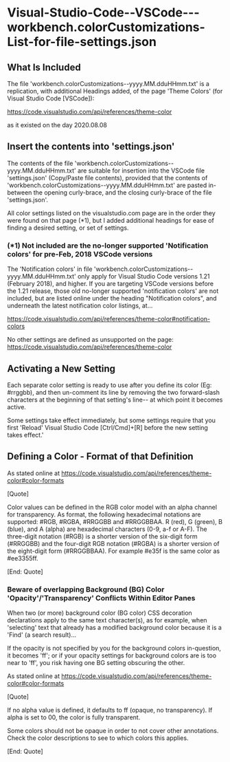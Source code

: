 # Visual-Studio-Code--VSCode---workbench.colorCustomizations-List-for-file-settings.json

## What Is Included

The file 
'workbench.colorCustomizations--yyyy.MM.dduHHmm.txt'
is a replication, with additional Headings added, of the page 'Theme Colors' (for Visual Studio Code [VSCode]):

https://code.visualstudio.com/api/references/theme-color

as it existed on the day 2020.08.08

## Insert the contents into 'settings.json'

The contents of the file 'workbench.colorCustomizations--yyyy.MM.dduHHmm.txt' are suitable for insertion into the VSCode file 'settings.json' (Copy/Paste file contents), provided that the contents of 'workbench.colorCustomizations--yyyy.MM.dduHHmm.txt' are pasted in-between the opening curly-brace, and the closing curly-brace of the file 'settings.json'.

All color settings listed on the visualstudio.com page are in the order they were found on that page (*1), but I added additional headings for ease of finding a desired setting, or set of settings. 

### (*1) Not included are the no-longer supported 'Notification colors' for pre-Feb, 2018 VSCode versions

The 'Notification colors' in file 'workbench.colorCustomizations--yyyy.MM.dduHHmm.txt' only apply for Visual Studio Code versions 1.21 (February 2018), and higher. If you are targeting VSCode versions before the 1.21 release, those old no-longer supported 'notification colors' are not included, but are listed online under the heading "Notification colors", and underneath the latest notification color listings, at...

https://code.visualstudio.com/api/references/theme-color#notification-colors

No other settings are defined as unsupported on the page:
https://code.visualstudio.com/api/references/theme-color

## Activating a New Setting

Each separate color setting is ready to use after you define its color (Eg: #rrggbb), and then un-comment its line by removing the two forward-slash characters at the beginning of that setting's line-- at which point it becomes active.

Some settings take effect immediately, but some settings require that you first 'Reload' Visual Studio Code [Ctrl/Cmd]+[R] before the new setting takes effect.'

## Defining a Color - Format of that Definition

As stated online at 
https://code.visualstudio.com/api/references/theme-color#color-formats

[Quote]

Color values can be defined in the RGB color model with an alpha channel for transparency. As format, the following hexadecimal notations are supported: #RGB, #RGBA, #RRGGBB and #RRGGBBAA. R (red), G (green), B (blue), and A (alpha) are hexadecimal characters (0-9, a-f or A-F). The three-digit notation (#RGB) is a shorter version of the six-digit form (#RRGGBB) and the four-digit RGB notation (#RGBA) is a shorter version of the eight-digit form (#RRGGBBAA). For example #e35f is the same color as #ee3355ff.

[End: Quote]

### Beware of overlapping Background (BG) Color 'Opacity'/'Transparency' Conflicts Within Editor Panes

When two (or more) background color (BG color) CSS decoration declarations apply to the same text character(s), as for example, when 'selecting' text that already has a modified background color because it is a 'Find' (a search result)...

If the opacity is not specified by you for the background colors in-question, it becomes 'ff'; or if your opacity settings for background colors are is too near to 'ff', you risk having one BG setting obscuring the other.

As stated online at 
https://code.visualstudio.com/api/references/theme-color#color-formats

[Quote]

If no alpha value is defined, it defaults to ff (opaque, no transparency). If alpha is set to 00, the color is fully transparent.

Some colors should not be opaque in order to not cover other annotations. Check the color descriptions to see to which colors this applies.

[End: Quote]

##
